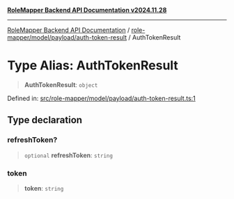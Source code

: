 [**RoleMapper Backend API Documentation v2024.11.28**](../../../../../README.md)

***

[RoleMapper Backend API Documentation](../../../../../modules.md) / [role-mapper/model/payload/auth-token-result](../README.md) / AuthTokenResult

# Type Alias: AuthTokenResult

> **AuthTokenResult**: `object`

Defined in: [src/role-mapper/model/payload/auth-token-result.ts:1](https://github.com/FlowCraft-AG/RoleMapper/blob/cdd9e5010cc7adeee46f58ea0abd91d186332c1d/backend/src/role-mapper/model/payload/auth-token-result.ts#L1)

## Type declaration

### refreshToken?

> `optional` **refreshToken**: `string`

### token

> **token**: `string`
